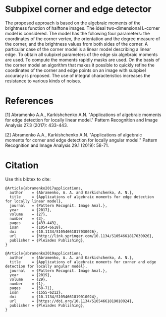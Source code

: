 # Subpixel corner and edge detector

The proposed approach is based on the algebraic moments of the brightness function of halftone images. The ideal two-dimensional L-corner model is considered. The model has the following four parameters: the coordinates of the corner vertex, the orientation and the degree measure of the corner, and the brightness values from both sides of the corner. A particular case of the corner model is a linear model describing a linear edge. To obtain all subpixel parameters of the edge six algebraic moments are used. To compute the moments rapidly masks are used. On the basis of the corner model an algorithm that makes it possible to quickly refine the coordinates of the corner and edge points on an image with subpixel accuracy is proposed. The use of integral characteristics increases the resistance to various kinds of noises.

# References
[1] Abramenko A.A., Karkishchenko A.N. "Applications of algebraic moments for edge detection for locally linear model." Pattern Recognition and Image Analysis 27.3 (2017): 433-443.

[2] Abramenko A.A., Karkishchenko A.N. "Applications of algebraic moments for corner and edge detection for locally angular model." Pattern Recognition and Image Analysis 29.1 (2019): 58-71.

# Citation
Use this bibtex to cite:

```
@Article{abramenko2017applications,
  author    = {Abramenko, A. A. and Karkishchenko, A. N.},
  title     = {Applications of algebraic moments for edge detection for locally linear model},
  journal   = {Pattern Recognit. Image Anal.},
  year      = {2017},
  volume    = {27},
  number    = {3},
  pages     = {433-443},
  issn      = {1054-6618},
  doi       = {10.1134/S1054661817030026},
  url       = {http://link.springer.com/10.1134/S1054661817030026},
  publisher = {Pleiades Publishing},
}
```
```
@Article{abramenko2019applications,
  author    = {Abramenko, A. A. and Karkishchenko, A. N.},
  title     = {Applications of algebraic moments for corner and edge detection for locally angular model},
  journal   = {Pattern Recognit. Image Anal.},
  year      = {2019},
  volume    = {29},
  number    = {1},
  pages     = {58-71},
  issn      = {1555-6212},
  doi       = {10.1134/S1054661819010024},
  url       = {https://doi.org/10.1134/S1054661819010024},
  publisher = {Pleiades Publishing},
}
```